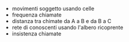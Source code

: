 * movimenti soggetto usando celle
* frequenza chiamate
* distanza tra chimate da A a B e da B a C
* rete di conoscenti usando l'albero ricoprente
* insistenza chiamate